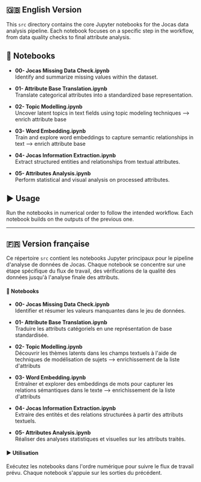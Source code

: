 ## 🇬🇧 English Version

This `src` directory contains the core Jupyter notebooks for the Jocas data analysis pipeline. Each notebook focuses on a specific step in the workflow, from data quality checks to final attribute analysis.

## 📝 Notebooks

-   **00- Jocas Missing Data Check.ipynb**\
    Identify and summarize missing values within the dataset.

-   **01- Attribute Base Translation.ipynb**\
    Translate categorical attributes into a standardized base representation.

-   **02- Topic Modelling.ipynb**\
    Uncover latent topics in text fields using topic modeling techniques –\> enrich attribute base

-   **03- Word Embedding.ipynb**\
    Train and explore word embeddings to capture semantic relationships in text –\> enrich attribute base

-   **04- Jocas Information Extraction.ipynb**\
    Extract structured entities and relationships from textual attributes.

-   **05- Attributes Analysis.ipynb**\
    Perform statistical and visual analysis on processed attributes.

## ▶️ Usage

Run the notebooks in numerical order to follow the intended workflow. Each notebook builds on the outputs of the previous one.

------------------------------------------------------------------------

## 🇫🇷 Version française

Ce répertoire `src` contient les notebooks Jupyter principaux pour le pipeline d'analyse de données de Jocas. Chaque notebook se concentre sur une étape spécifique du flux de travail, des vérifications de la qualité des données jusqu'à l'analyse finale des attributs.

#### 📝 Notebooks

-   **00- Jocas Missing Data Check.ipynb**\
    Identifier et résumer les valeurs manquantes dans le jeu de données.

-   **01- Attribute Base Translation.ipynb**\
    Traduire les attributs catégoriels en une représentation de base standardisée.

-   **02- Topic Modelling.ipynb**\
    Découvrir les thèmes latents dans les champs textuels à l'aide de techniques de modélisation de sujets –\> enrichissement de la liste d'attributs

-   **03- Word Embedding.ipynb**\
    Entraîner et explorer des embeddings de mots pour capturer les relations sémantiques dans le texte –\> enrichissement de la liste d'attributs

-   **04- Jocas Information Extraction.ipynb**\
    Extraire des entités et des relations structurées à partir des attributs textuels.

-   **05- Attributes Analysis.ipynb**\
    Réaliser des analyses statistiques et visuelles sur les attributs traités.

#### ▶️ Utilisation

Exécutez les notebooks dans l'ordre numérique pour suivre le flux de travail prévu. Chaque notebook s'appuie sur les sorties du précédent.
